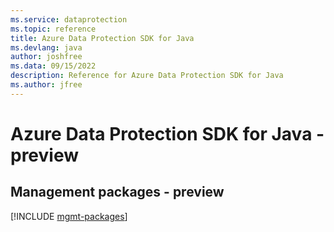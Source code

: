 ```yaml
---
ms.service: dataprotection
ms.topic: reference
title: Azure Data Protection SDK for Java
ms.devlang: java
author: joshfree
ms.data: 09/15/2022
description: Reference for Azure Data Protection SDK for Java
ms.author: jfree
---
```

# Azure Data Protection SDK for Java - preview

## Management packages - preview
[!INCLUDE [mgmt-packages](data-protection-mgmt-index.md)]